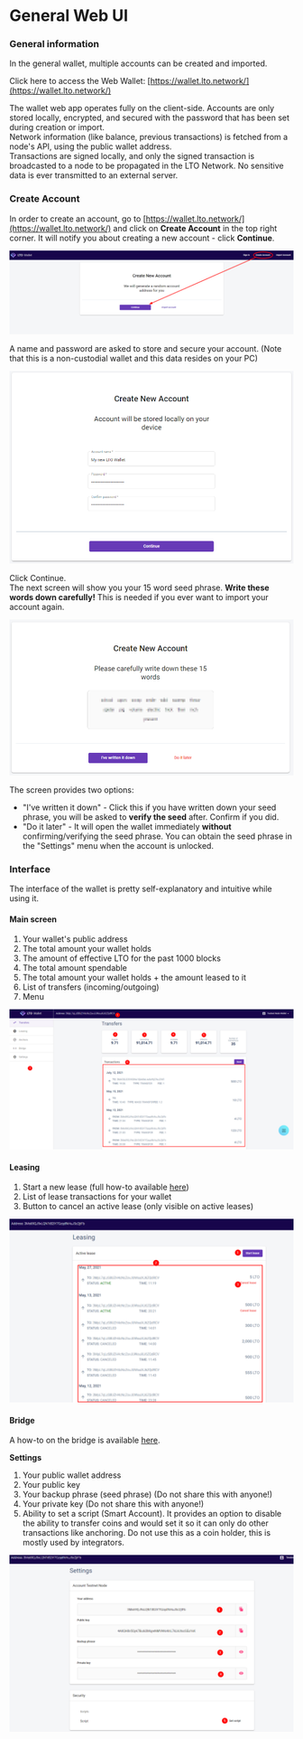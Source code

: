 # General Web UI

### General information

In the general wallet, multiple accounts can be created and imported.

Click here to access the Web Wallet: [https://wallet.lto.network/](https://wallet.lto.network/)

The wallet web app operates fully on the client-side. Accounts are only stored locally, encrypted, and secured with the password that has been set during creation or import.  
Network information \(like balance, previous transactions\) is fetched from a node's API, using the public wallet address.  
Transactions are signed locally, and only the signed transaction is broadcasted to a node to be propagated in the LTO Network. No sensitive data is ever transmitted to an external server.

### Create Account

In order to create an account, go to [https://wallet.lto.network/](https://wallet.lto.network/) and click on **Create Account** in the top right corner. It will notify you about creating a new account - click **Continue**.

![](../../.gitbook/assets/image%20%284%29.png)

A name and password are asked to store and secure your account. \(Note that this is a non-custodial wallet and this data resides on your PC\)

![](../../.gitbook/assets/image%20%281%29.png)

Click Continue.  
The next screen will show you your 15 word seed phrase. **Write these words down carefully!** This is needed if you ever want to import your account again.

![](../../.gitbook/assets/image%20%283%29.png)

The screen provides two options:

* "I've written it down" - Click this if you have written down your seed phrase, you will be asked to **verify the seed** after. Confirm if you did.
* "Do it later" - It will open the wallet immediately **without** confirming/verifying the seed phrase. You can obtain the seed phrase in the "Settings" menu when the account is unlocked.

### Interface

The interface of the wallet is pretty self-explanatory and intuitive while using it.

#### Main screen

1. Your wallet's public address
2. The total amount your wallet holds
3. The amount of effective LTO for the past 1000 blocks
4. The total amount spendable
5. The total amount your wallet holds + the amount leased to it
6. List of transfers \(incoming/outgoing\)
7. Menu

![](../../.gitbook/assets/image%20%282%29.png)

#### Leasing

1. Start a new lease \(full how-to available [here](../buying-and-staking-lto/staking-lto-tokens.md)\)
2. List of lease transactions for your wallet
3. Button to cancel an active lease \(only visible on active leases\)

![](../../.gitbook/assets/image%20%286%29.png)

#### Bridge

A how-to on the bridge is available [here](../buying-and-staking-lto/using-the-lto-bridge.md).

**Settings**

1. Your public wallet address
2. Your public key
3. Your backup phrase \(seed phrase\) \(Do not share this with anyone!\)
4. Your private key \(Do not share this with anyone!\)
5. Ability to set a script \(Smart Account\). It provides an option to disable the ability to transfer coins and would set it so it can only do other transactions like anchoring. Do not use this as a coin holder, this is mostly used by integrators.

![](../../.gitbook/assets/image%20%287%29.png)

